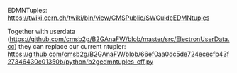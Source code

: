 EDMNTuples: https://twiki.cern.ch/twiki/bin/view/CMSPublic/SWGuideEDMNtuples

Together with userdata (https://github.com/cmsb2g/B2GAnaFW/blob/master/src/ElectronUserData.cc) they can replace our current ntupler:
https://github.com/cmsb2g/B2GAnaFW/blob/66ef0aa0dc5de724ececfb43f27346430c01350b/python/b2gedmntuples_cff.py